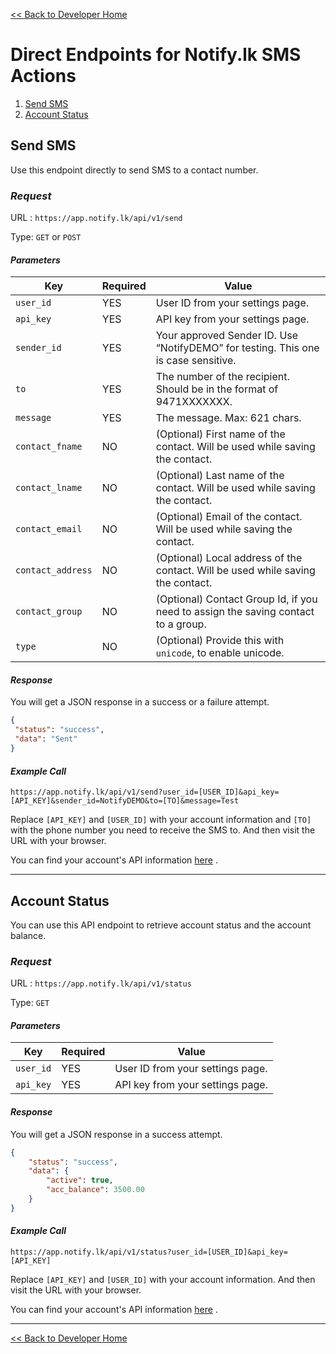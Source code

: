 [<< Back to Developer Home](/)

# Direct Endpoints for Notify.lk SMS Actions

1. [Send SMS](#send-sms)
2. [Account Status](#account-status)

## Send SMS

Use this endpoint directly to send SMS to a contact number.

### _Request_

URL : `https://app.notify.lk/api/v1/send`

Type: `GET` or `POST`

#### _Parameters_

| Key | Required | Value |
| --- | --- | --- |
| `user_id` | YES | User ID from your settings page. |
| `api_key` | YES | API key from your settings page. |
| `sender_id` | YES | Your approved Sender ID. Use “NotifyDEMO” for testing. This one is case sensitive. |
| `to` | YES | The number of the recipient. Should be in the format of 9471XXXXXXX. |
| `message` | YES | The message. Max: 621 chars. |
| `contact_fname` | NO | (Optional) First name of the contact. Will be used while saving the contact. |
| `contact_lname` | NO | (Optional) Last name of the contact. Will be used while saving the contact. |
| `contact_email` | NO | (Optional) Email of the contact. Will be used while saving the contact. |
| `contact_address` | NO | (Optional) Local address of the contact. Will be used while saving the contact. |
| `contact_group` | NO | (Optional) Contact Group Id, if you need to assign the saving contact to a group. |
| `type`| NO | (Optional) Provide this with `unicode`, to enable unicode. |

#### _Response_

You will get a JSON response in a success or a failure attempt.

```json
{
 "status": "success",
 "data": "Sent"
}
```

#### _Example Call_

```
https://app.notify.lk/api/v1/send?user_id=[USER_ID]&api_key=[API_KEY]&sender_id=NotifyDEMO&to=[TO]&message=Test
```

Replace `[API_KEY]` and `[USER_ID]` with your account information and `[TO]` with the phone number you need to receive the SMS to. And then visit the URL with your browser.

You can find your account's API information [here](https://app.notify.lk/settings/api-keys) .

--------

## Account Status 

You can use this API endpoint to retrieve account status and the account balance.

### _Request_

URL : `https://app.notify.lk/api/v1/status`

Type: `GET`

#### _Parameters_

| Key | Required | Value |
| --- | --- | --- |
| `user_id` | YES | User ID from your settings page. |
| `api_key` | YES | API key from your settings page. |

#### _Response_

You will get a JSON response in a success attempt.

```json
{
    "status": "success",
    "data": {
        "active": true,
        "acc_balance": 3500.00
    }
}
```

#### _Example Call_

```
https://app.notify.lk/api/v1/status?user_id=[USER_ID]&api_key=[API_KEY]
```

Replace `[API_KEY]` and `[USER_ID]` with your account information. And then visit the URL with your browser.

You can find your account's API information [here](https://app.notify.lk/settings/api-keys) .

---

[<< Back to Developer Home](/)
